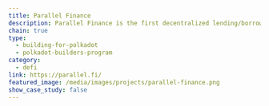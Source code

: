 ```yaml
---
title: Parallel Finance
description: Parallel Finance is the first decentralized lending/borrowing and staking protocol built on top of the Polkadot ecosystem.
chain: true
type:
  - building-for-polkadot
  - polkadot-builders-program
category:
  - defi
link: https://parallel.fi/
featured_image: /media/images/projects/parallel-finance.png
show_case_study: false
---
```

